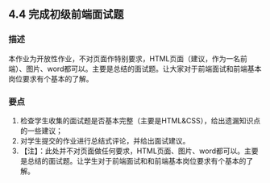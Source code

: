 ## 4.4 完成初级前端面试题

### 描述
 本作业为开放性作业，不对页面作特别要求，HTML页面（建议，作为一名前端）、图片、word都可以。主要是总结的面试题。让大家对于前端面试和前端基本岗位要求有个基本的了解。

### 要点
1. 检查学生收集的面试题是否基本完整（主要是HTML&CSS），给出遗漏知识点的一些建议；
2. 对学生提交的作业进行总结式评论，并给出面试建议。
3. 【注】：此处并不对页面做任何要求，HTML页面、图片、word都可以。主要是总结的面试题。让学生对于前端面试和和前端基本岗位要求有个基本的了解。
